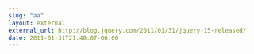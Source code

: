 ```yaml
---
slug: "aa"
layout: external
external_url: http://blog.jquery.com/2011/01/31/jquery-15-released/
date: 2011-01-31T21:40:07-06:00
---
```

